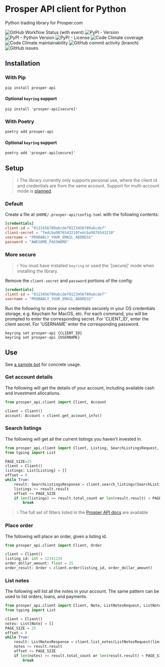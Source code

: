 # Prosper API client for Python

Python trading library for Prosper.com

![GitHub Workflow Status (with event)](https://img.shields.io/github/actions/workflow/status/grahamtt/prosper-api/build-and-release.yml?logo=github)
![PyPI - Version](https://img.shields.io/pypi/v/prosper-api?label=prosper-api)
![PyPI - Python Version](https://img.shields.io/pypi/pyversions/prosper-api)
![PyPI - License](https://img.shields.io/pypi/l/prosper-api)
![Code Climate coverage](https://img.shields.io/codeclimate/coverage/grahamtt/prosper-api?logo=codeclimate)
![Code Climate maintainability](https://img.shields.io/codeclimate/maintainability-percentage/grahamtt/prosper-api?logo=codeclimate)
![GitHub commit activity (branch)](https://img.shields.io/github/commit-activity/m/grahamtt/prosper-api?logo=github)
![GitHub issues](https://img.shields.io/github/issues-raw/grahamtt/prosper-api?logo=github)


## Installation

### With Pip
```commandline
pip install prosper-api
```

#### Optional `keyring` support
```commandline
pip install 'prosper-api[secure]'
```

### With Poetry
```commandline
poetry add prosper-api
```

#### Optional `keyring` support
```commandline
poetry add 'prosper-api[secure]'
```



## Setup
> ℹ️ The library currently only supports personal use, where the client id and credentials are from the same account. Support
for multi-account mode is [planned](https://github.com/grahamtt/prosper-api/issues/3).

### Default

Create a file at `$HOME/.prosper-api/config.toml` with the following contents:

```toml
[credentials]
client-id = "0123456789abcdef0123456789abcdef"
client-secret = "fedcba9876543210fedcba9876543210"
username = "PROBABLY_YOUR_EMAIL_ADDRESS"
password = "AWESOME_PASSWORD"
```

### More secure

> ℹ️ You must have installed `keyring` or used the '[secure]' mode when installing the library.

Remove the `client-secret` and `password` portions of the config:

```toml
[credentials]
client-id = "0123456789abcdef0123456789abcdef"
username = "PROBABLY_YOUR_EMAIL_ADDRESS"
```

Run the following to store your credentials securely in your OS credentials storage, e.g. Keychain for MacOS, etc.
For each command, you will be prompted to enter the corresponding secret. For 'CLIENT_ID', enter the client secret. For
'USERNAME' enter the corresponding password.

```commandline
keyring set prosper-api {CLIENT_ID}
keyring set prosper-api {USERNAME}
```

## Use

See [a sample bot](https://github.com/grahamtt/prosper-auto-invest) for concrete usage.

### Get account details
The following will get the details of your account, including available cash and investment allocations.

```python
from prosper_api.client import Client, Account

client = Client()
account: Account = client.get_account_info()
```

### Search listings
The following will get all the current listings you haven't invested in.

```python
from prosper_api.client import Client, Listing, SearchListingsRequest, SearchListingsResponse
from typing import List

PAGE_SIZE=25
client = Client()
listings: List[Listing] = []
offset = 0
while True:
    result: SearchListingsResponse = client.search_listings(SearchListingsRequest(invested=False, biddable=True, limit=PAGE_SIZE, offset=offset))
    listings += result.result
    offset += PAGE_SIZE
    if len(listings) >= result.total_count or len(result.result) < PAGE_SIZE:
        break
```

> ℹ️ The full set of filters listed in the [Prosper API docs](https://developers.prosper.com/docs/investor/listings-api/)
>  are available

### Place order
The following will place an order, given a listing id.

```python
from prosper_api.client import Client, Order

client = Client()
listing_id: int = 12341234
order_dollar_amount: float = 25
order_result: Order = client.order(listing_id, order_dollar_amount)
```

### List notes
The following will list all the notes in your account. The same pattern can be used to list orders, loans, and payments.

```python
from prosper_api.client import Client, Note, ListNotesRequest, ListNotesResponse
from typing import List

client = Client()
notes: List[Note] = []
PAGE_SIZE = 25
offset = 0
while True:
    result: ListNotesResponse = client.list_notes(ListNotesRequest(limit=PAGE_SIZE, offset=offset, sort_by="age_in_months", sort_dir="asc"))
    notes += result.result
    offset += PAGE_SIZE
    if len(notes) >= result.total_count or len(result.result) < PAGE_SIZE:
        break
```